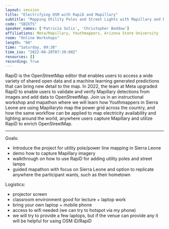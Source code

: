 ```yaml
---
layout: session
title: "Electrifying OSM with RapiD and Mapillary"
subtitle: "Mapping Utility Poles and Street Lights with Mapillary and RapiD"
code: "SBZXTS"
speaker_names: ['Patricia Solis', 'Christopher Beddow']
affiliations: Meta/Mapillary, Youthmappers, Arizona State University
room: "Online Workshops"
length: "60"
time: "Saturday, 09:30"
time_iso: "2022-08-20T07:30:00Z"
resources: []
recording: True
---
```


RapiD is the OpenStreetMap editor that enables users to access a wide variety of shared open data and a machine learning generated predictions that can bring new detail to the map. In 2022, the team at Meta upgraded RapiD to enable users to validate and verify Mapillary detections from images and add data to OpenStreetMap. Join us in an instructional workshop and mapathon where we will learn how Youthmappers in Sierra Leone are using Mapillaryto map the power grid across the country, and how the same workflow can be applied to map electricity availability and lighting around the world, anywhere users capture Mapillary and utilize RapiD to enrich OpenStreetMap.

<hr>

Goals:
- Introduce the project for utility pole/power line mapping in Sierra Leone
- demo how to capture Mapillary imagery
- walkthrough on how to use RapiD for adding utility poles and street lamps
- guided mapathon with focus on Sierra Leone and option to replicate anywhere the participant wants, such as their hometown

Logistics:

- projector screen
- classroom environment good for lecture + laptop work
- bring your own laptop + mobile phone
- access to wifi needed (we can try to hotspot via my phone)
- we will try to provide a few laptops, but if the venue can provide any it will be helpful for using OSM iD/RapiD

